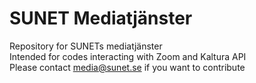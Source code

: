 # SUNET Mediatjänster
Repository for SUNETs mediatjänster  
Intended for codes interacting with Zoom and Kaltura API  
Please contact <media@sunet.se> if you want to contribute    

